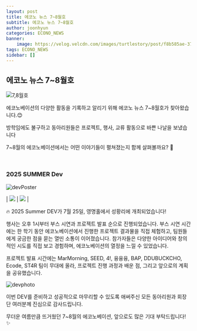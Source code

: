 ```yaml
---
layout: post
title: 에코노 뉴스 7~8월호
subtitle: 에코노 뉴스 7~8월호
author: joonhyun
categories: ECONO_NEWS
banner:
    image: https://velog.velcdn.com/images/turtlestory/post/f8b585ae-37fb-42a3-bb62-7a96a0a52138/image.png
tags: ECONO_NEWS
sidebar: []
---
```


## 에코노 뉴스 7~8월호

![7,8월호](https://velog.velcdn.com/images/turtlestory/post/f8b585ae-37fb-42a3-bb62-7a96a0a52138/image.png)

에코노베이션의 다양한 활동을 기록하고 알리기 위해 에코노 뉴스 7~8월호가 찾아왔습니다.😊

방학임에도 불구하고 동아리원들은 프로젝트, 행사, 교류 활동으로 바쁜 나날을 보냈습니다

7~8월의 에코노베이션에서는 어떤 이야기들이 펼쳐졌는지 함께 살펴볼까요? 🙌

<br/>

### 2025 SUMMER Dev

<img src="https://velog.velcdn.com/images/turtlestory/post/7d4165e8-9807-4ea3-9681-5820106dcfb6/image.png" alt="devPoster"/>

| <img src="https://velog.velcdn.com/images/turtlestory/post/7bb7b643-2ebc-4d08-9452-1ed3e367333c/image.png"/> | <img src="https://velog.velcdn.com/images/turtlestory/post/27fc10b4-b0b0-4eae-8f50-6e7dadeaa90e/image.png"/> |

🔥 2025 Summer DEV가 7월 25일, 영명홀에서 성황리에 개최되었습니다!

행사는 오후 1시부터 부스 시연과 프로젝트 발표 순으로 진행되었습니다.
부스 시연 시간에는 한 학기 동안 에코노베이션에서 진행한 프로젝트 결과물을 직접 체험하고, 팀원들에게 궁금한 점을 묻는 열띤 소통이 이어졌습니다.
참가자들은 다양한 아이디어와 창의적인 시도를 직접 보고 경험하며, 에코노베이션의 열정을 느낄 수 있었습니다.

프로젝트 발표 시간에는 MarMorning, SEED, 4!, 융융융, BAP, DDUBUCKCHO, Ecode, ST4R 팀이 무대에 올라, 프로젝트 진행 과정과 배운 점, 그리고 앞으로의 계획을 공유했습니다.

<img src="https://github.com/user-attachments/assets/657bd9f6-18b9-4562-ac5f-a332fbe21bdc" alt="devphoto"/>

이번 DEV를 준비하고 성공적으로 마무리할 수 있도록 애써주신 모든 동아리원과 회장단 여러분께 진심으로 감사드립니다. 

무더운 여름만큼 뜨거웠던 7~8월의 에코노베이션, 앞으로도 많은 기대 부탁드립니다! ✨

<br/>
